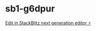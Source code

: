 # sb1-g6dpur

[Edit in StackBlitz next generation editor ⚡️](https://stackblitz.com/~/github.com/momen-hassan-77/sb1-g6dpur)